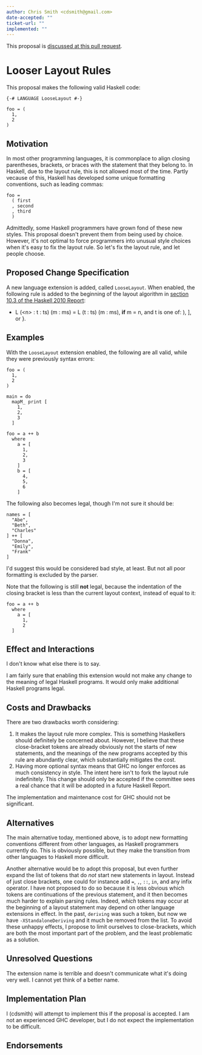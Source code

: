 ```yaml
---
author: Chris Smith <cdsmith@gmail.com>
date-accepted: ""
ticket-url: ""
implemented: ""
---
```


This proposal is [discussed at this pull request](https://github.com/ghc-proposals/ghc-proposals/pull/346).

# Looser Layout Rules

This proposal makes the following valid Haskell code:

```
{-# LANGUAGE LooseLayout #-}

foo = (
  1,
  2
)
```

## Motivation

In most other programming languages, it is commonplace to align closing
parentheses, brackets, or braces with the statement that they belong to.
In Haskell, due to the layout rule, this is not allowed most of the time.
Partly vecause of this, Haskell has developed some unique formatting
conventions, such as leading commas:

```
foo =
  ( first
  , second
  , third
  )
```

Admittedly, some Haskell programmers have grown fond of these new styles.
This proposal doesn't prevent them from being used by choice.  However,
it's not optimal to force programmers into unusual style choices when it's
easy to fix the layout rule.  So let's fix the layout rule, and let people
choose.

## Proposed Change Specification

A new language extension is added, called `LooseLayout`.  When enabled, the
following rule is added to the beginning of the layout algorithm in
[section 10.3 of the Haskell 2010 Report](https://www.haskell.org/onlinereport/haskell2010/haskellch10.html#x17-17800010.3):

* L (\<n\> : t : ts) (m : ms) = L (t : ts) (m : ms), **if** m = n, and t is one of: ), ], or }.

## Examples

With the `LooseLayout` extension enabled, the following are all valid, while
they were previously syntax errors:

```
foo = (
  1,
  2
)
```

```
main = do
  mapM_ print [
    1,
    2,
    3
  ]
```

```
foo = a ++ b
  where
    a = [
      1,
      2,
      3
    ]
    b = [
      4,
      5,
      6
    ]
```

The following also becomes legal, though I'm not sure it should be:

```
names = [
  "Abe",
  "Beth",
  "Charles"
] ++ [
  "Donna",
  "Emily",
  "Frank"
]
```

I'd suggest this would be considered bad style, at least.  But not
all poor formatting is excluded by the parser.

Note that the following is still **not** legal, because the indentation
of the closing bracket is less than the current layout context, instead
of equal to it:

```
foo = a ++ b
  where
    a = [
      1,
      2
  ]
```

## Effect and Interactions

I don't know what else there is to say.

I am fairly sure that enabling this extension would not make
any change to the meaning of legal Haskell programs.  It would only
make additional Haskell programs legal.

## Costs and Drawbacks

There are two drawbacks worth considering:

1. It makes the layout rule more complex.  This is something Haskellers
   should definitely be concerned about.  However, I believe that these
   close-bracket tokens are already obviously not the starts of new
   statements, and the meanings of the new programs accepted by this rule
   are abundantly clear, which substantially mitigates the cost.
2. Having more optional syntax means that GHC no longer enforces as much
   consistency in style.  The intent here isn't to fork the layout rule
   indefinitely.  This change should only be accepted if the committee
   sees a real chance that it will be adopted in a future Haskell Report.

The implementation and maintenance cost for GHC should not be significant.

## Alternatives

The main alternative today, mentioned above, is to adopt new formatting
conventions different from other languages, as Haskell programmers currently
do.  This is obviously possible, but they make the transition from other
languages to Haskell more difficult.

Another alternative would be to adopt this proposal, but even further expand
the list of tokens that do *not* start new statements in layout.  Instead of
just close brackets, one could for instance add `=`, `,`, `::`, `in`, and
any infix operator.  I have not proposed to do so because it is less obvious
which tokens are continuations of the previous statement, and it then becomes
much harder to explain parsing rules.  Indeed, *which* tokens may occur at
the beginning of a layout statement may depend on other language extensions
in effect.  In the past, `deriving` was such a token, but now we have
`-XStandaloneDeriving` and it much be removed from the list.  To avoid these
unhappy effects, I propose to limit ourselves to close-brackets, which are
both the most important part of the problem, and the least problematic as
a solution.

## Unresolved Questions

The extension name is terrible and doesn't communicate what it's doing very
well.  I cannot yet think of a better name.

## Implementation Plan

I (cdsmith) will attempt to implement this if the proposal is accepted.  I
am not an experienced GHC developer, but I do not expect the implementation
to be difficult.

## Endorsements
